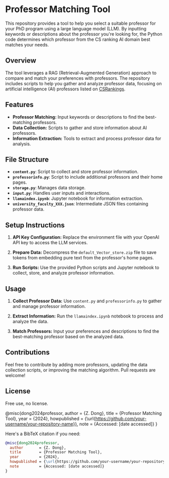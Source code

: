 # Professor Matching Tool

This repository provides a tool to help you select a suitable professor for your PhD program using a large language model (LLM). By inputting keywords or descriptions about the professor you're looking for, the Python code determines which professor from the CS ranking AI domain best matches your needs.

## Overview

The tool leverages a RAG (Retrieval-Augmented Generation) approach to compare and match your preferences with professors. The repository includes scripts to help you gather and analyze professor data, focusing on artificial intelligence (AI) professors listed on [CSRankings]([https://csrankings.org/#/index?all&us](https://csrankings.org/#/index?ai&vision&mlmining&nlp&inforet&us)).

## Features

- **Professor Matching:** Input keywords or descriptions to find the best-matching professors.
- **Data Collection:** Scripts to gather and store information about AI professors.
- **Information Extraction:** Tools to extract and process professor data for analysis.

## File Structure

- **`content.py`**: Script to collect and store professor information.
- **`professorinfo.py`**: Script to include additional professors and their home pages.
- **`storage.py`**: Manages data storage.
- **`input.py`**: Handles user inputs and interactions.
- **`llamaindex.ipynb`**: Jupyter notebook for information extraction.
- **`university_faculty_XXX.json`**: Intermediate JSON files containing professor data.

## Setup Instructions

1. **API Key Configuration:** Replace the environment file with your OpenAI API key to access the LLM services.

2. **Prepare Data:** Decompress the `default_Vector_store.zip` file to save tokens from embedding pure text from the professor's home pages.

3. **Run Scripts:** Use the provided Python scripts and Jupyter notebook to collect, store, and analyze professor information.

## Usage

1. **Collect Professor Data:** Use `content.py` and `professorinfo.py` to gather and manage professor information.

2. **Extract Information:** Run the `llamaindex.ipynb` notebook to process and analyze the data.

3. **Match Professors:** Input your preferences and descriptions to find the best-matching professor based on the analyzed data.

## Contributions

Feel free to contribute by adding more professors, updating the data collection scripts, or improving the matching algorithm. Pull requests are welcome!

## License

Free use, no license. 


@misc{dong2024professor,
  author       = {Z. Dong},
  title        = {Professor Matching Tool},
  year         = {2024},
  howpublished = {\url{https://github.com/your-username/your-repository-name}},
  note         = {Accessed: [date accessed]}
}



Here's a BibTeX citation if you need:

```bibtex
@misc{dong2024professor,
  author       = {Z. Dong},
  title        = {Professor Matching Tool},
  year         = {2024},
  howpublished = {\url{https://github.com/your-username/your-repository-name}},
  note         = {Accessed: [date accessed]}
}
```
